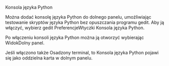 <!--
Polish translation for gedit help.
Copyright © 2017-2020 the gedit authors.
This file is distributed under the same license as the gedit help.
Piotr Drąg <piotrdrag@gmail.com>, 2017-2020.
Aviary.pl <community-poland@mozilla.org>, 2017-2020.

Translator credits:
Piotr Drąg <piotrdrag@gmail.com>, 2017-2020
Aviary.pl <community-poland@mozilla.org>, 2017-2020
-->

Konsola języka Python

Można dodać konsolę języka Python do dolnego panelu, umożliwiając testowanie skryptów języka Python bez opuszczania programu <app>gedit</app>. Aby ją włączyć, wybierz <guiseq><gui style="menu">gedit</gui> <gui style="menuitem">Preferencje</gui><gui>Wtyczki</gui> <gui>Konsola języka Python</gui></guiseq>.

Po włączeniu konsoli języka Python można ją otworzyć wybierając <guiseq><gui>Widok</gui><gui>Dolny panel</gui></guiseq>.

Jeśli włączono także <gui>Osadzony terminal</gui>, to <gui>Konsola języka Python</gui> pojawi się jako oddzielna karta w dolnym panelu.
